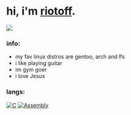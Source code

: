 # hi, i'm [riotoff](https://t.me/terpila898).

[![](https://komarev.com/ghpvc/?username=RIOTOFF&logo=github&style=for-the-badge&color=202020)](https://github.com/RiotOff)
<br />

### info:
- my fav linux distros are gentoo, arch and lfs
- i like playing guitar
- im gym goer
- i love Jesus
  
### langs:
[![C](https://img.shields.io/badge/-C-202020?style=for-the-badge)](https://wikipedia.org/wiki/C_(programming_language))
[![Assembly](https://img.shields.io/badge/-Assembly-202020?style=for-the-badge)](https://wikipedia.org/wiki/Assembly_language)
